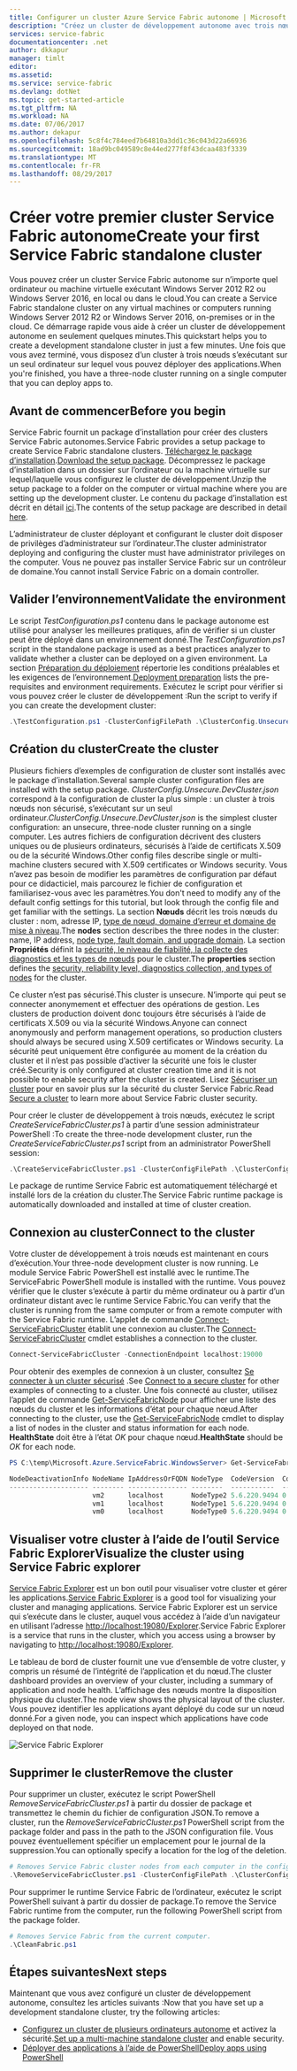 ```yaml
---
title: Configurer un cluster Azure Service Fabric autonome | Microsoft Docs
description: "Créez un cluster de développement autonome avec trois nœuds s’exécutant sur le même ordinateur. Une fois l’installation terminée, vous serez prêt à créer un cluster de plusieurs ordinateurs."
services: service-fabric
documentationcenter: .net
author: dkkapur
manager: timlt
editor: 
ms.assetid: 
ms.service: service-fabric
ms.devlang: dotNet
ms.topic: get-started-article
ms.tgt_pltfrm: NA
ms.workload: NA
ms.date: 07/06/2017
ms.author: dekapur
ms.openlocfilehash: 5c8f4c784eed7b64810a3dd1c36c043d22a66936
ms.sourcegitcommit: 18ad9bc049589c8e44ed277f8f43dcaa483f3339
ms.translationtype: MT
ms.contentlocale: fr-FR
ms.lasthandoff: 08/29/2017
---
```

# <a name="create-your-first-service-fabric-standalone-cluster"></a><span data-ttu-id="3b3ad-104">Créer votre premier cluster Service Fabric autonome</span><span class="sxs-lookup"><span data-stu-id="3b3ad-104">Create your first Service Fabric standalone cluster</span></span>
<span data-ttu-id="3b3ad-105">Vous pouvez créer un cluster Service Fabric autonome sur n’importe quel ordinateur ou machine virtuelle exécutant Windows Server 2012 R2 ou Windows Server 2016, en local ou dans le cloud.</span><span class="sxs-lookup"><span data-stu-id="3b3ad-105">You can create a Service Fabric standalone cluster on any virtual machines or computers running Windows Server 2012 R2 or Windows Server 2016, on-premises or in the cloud.</span></span> <span data-ttu-id="3b3ad-106">Ce démarrage rapide vous aide à créer un cluster de développement autonome en seulement quelques minutes.</span><span class="sxs-lookup"><span data-stu-id="3b3ad-106">This quickstart helps you to create a development standalone cluster in just a few minutes.</span></span>  <span data-ttu-id="3b3ad-107">Une fois que vous avez terminé, vous disposez d’un cluster à trois nœuds s’exécutant sur un seul ordinateur sur lequel vous pouvez déployer des applications.</span><span class="sxs-lookup"><span data-stu-id="3b3ad-107">When you're finished, you have a three-node cluster running on a single computer that you can deploy apps to.</span></span>

## <a name="before-you-begin"></a><span data-ttu-id="3b3ad-108">Avant de commencer</span><span class="sxs-lookup"><span data-stu-id="3b3ad-108">Before you begin</span></span>
<span data-ttu-id="3b3ad-109">Service Fabric fournit un package d’installation pour créer des clusters Service Fabric autonomes.</span><span class="sxs-lookup"><span data-stu-id="3b3ad-109">Service Fabric provides a setup package to create Service Fabric standalone clusters.</span></span>  <span data-ttu-id="3b3ad-110">[Téléchargez le package d’installation](http://go.microsoft.com/fwlink/?LinkId=730690).</span><span class="sxs-lookup"><span data-stu-id="3b3ad-110">[Download the setup package](http://go.microsoft.com/fwlink/?LinkId=730690).</span></span>  <span data-ttu-id="3b3ad-111">Décompressez le package d’installation dans un dossier sur l’ordinateur ou la machine virtuelle sur lequel/laquelle vous configurez le cluster de développement.</span><span class="sxs-lookup"><span data-stu-id="3b3ad-111">Unzip the setup package to a folder on the computer or virtual machine where you are setting up the development cluster.</span></span>  <span data-ttu-id="3b3ad-112">Le contenu du package d’installation est décrit en détail [ici](service-fabric-cluster-standalone-package-contents.md).</span><span class="sxs-lookup"><span data-stu-id="3b3ad-112">The contents of the setup package are described in detail [here](service-fabric-cluster-standalone-package-contents.md).</span></span>

<span data-ttu-id="3b3ad-113">L’administrateur de cluster déployant et configurant le cluster doit disposer de privilèges d’administrateur sur l’ordinateur.</span><span class="sxs-lookup"><span data-stu-id="3b3ad-113">The cluster administrator deploying and configuring the cluster must have administrator privileges on the computer.</span></span> <span data-ttu-id="3b3ad-114">Vous ne pouvez pas installer Service Fabric sur un contrôleur de domaine.</span><span class="sxs-lookup"><span data-stu-id="3b3ad-114">You cannot install Service Fabric on a domain controller.</span></span>

## <a name="validate-the-environment"></a><span data-ttu-id="3b3ad-115">Valider l’environnement</span><span class="sxs-lookup"><span data-stu-id="3b3ad-115">Validate the environment</span></span>
<span data-ttu-id="3b3ad-116">Le script *TestConfiguration.ps1* contenu dans le package autonome est utilisé pour analyser les meilleures pratiques, afin de vérifier si un cluster peut être déployé dans un environnement donné.</span><span class="sxs-lookup"><span data-stu-id="3b3ad-116">The *TestConfiguration.ps1* script in the standalone package is used as a best practices analyzer to validate whether a cluster can be deployed on a given environment.</span></span> <span data-ttu-id="3b3ad-117">La section [Préparation du déploiement](service-fabric-cluster-standalone-deployment-preparation.md) répertorie les conditions préalables et les exigences de l’environnement.</span><span class="sxs-lookup"><span data-stu-id="3b3ad-117">[Deployment preparation](service-fabric-cluster-standalone-deployment-preparation.md) lists the pre-requisites and environment requirements.</span></span> <span data-ttu-id="3b3ad-118">Exécutez le script pour vérifier si vous pouvez créer le cluster de développement :</span><span class="sxs-lookup"><span data-stu-id="3b3ad-118">Run the script to verify if you can create the development cluster:</span></span>

```powershell
.\TestConfiguration.ps1 -ClusterConfigFilePath .\ClusterConfig.Unsecure.DevCluster.json
```
## <a name="create-the-cluster"></a><span data-ttu-id="3b3ad-119">Création du cluster</span><span class="sxs-lookup"><span data-stu-id="3b3ad-119">Create the cluster</span></span>
<span data-ttu-id="3b3ad-120">Plusieurs fichiers d’exemples de configuration de cluster sont installés avec le package d’installation.</span><span class="sxs-lookup"><span data-stu-id="3b3ad-120">Several sample cluster configuration files are installed with the setup package.</span></span> <span data-ttu-id="3b3ad-121">*ClusterConfig.Unsecure.DevCluster.json* correspond à la configuration de cluster la plus simple : un cluster à trois nœuds non sécurisé, s’exécutant sur un seul ordinateur.</span><span class="sxs-lookup"><span data-stu-id="3b3ad-121">*ClusterConfig.Unsecure.DevCluster.json* is the simplest cluster configuration: an unsecure, three-node cluster running on a single computer.</span></span>  <span data-ttu-id="3b3ad-122">Les autres fichiers de configuration décrivent des clusters uniques ou de plusieurs ordinateurs, sécurisés à l’aide de certificats X.509 ou de la sécurité Windows.</span><span class="sxs-lookup"><span data-stu-id="3b3ad-122">Other config files describe single or multi-machine clusters secured with X.509 certificates or Windows security.</span></span>  <span data-ttu-id="3b3ad-123">Vous n’avez pas besoin de modifier les paramètres de configuration par défaut pour ce didacticiel, mais parcourez le fichier de configuration et familiarisez-vous avec les paramètres.</span><span class="sxs-lookup"><span data-stu-id="3b3ad-123">You don't need to modify any of the default config settings for this tutorial, but look through the config file and get familiar with the settings.</span></span>  <span data-ttu-id="3b3ad-124">La section **Nœuds** décrit les trois nœuds du cluster : nom, adresse IP, [type de nœud, domaine d’erreur et domaine de mise à niveau](service-fabric-cluster-manifest.md#nodes-on-the-cluster).</span><span class="sxs-lookup"><span data-stu-id="3b3ad-124">The **nodes** section describes the three nodes in the cluster: name, IP address, [node type, fault domain, and upgrade domain](service-fabric-cluster-manifest.md#nodes-on-the-cluster).</span></span>  <span data-ttu-id="3b3ad-125">La section **Propriétés** définit la [sécurité, le niveau de fiabilité, la collecte des diagnostics et les types de nœuds](service-fabric-cluster-manifest.md#cluster-properties) pour le cluster.</span><span class="sxs-lookup"><span data-stu-id="3b3ad-125">The **properties** section defines the [security, reliability level, diagnostics collection, and types of nodes](service-fabric-cluster-manifest.md#cluster-properties) for the cluster.</span></span>

<span data-ttu-id="3b3ad-126">Ce cluster n’est pas sécurisé.</span><span class="sxs-lookup"><span data-stu-id="3b3ad-126">This cluster is unsecure.</span></span>  <span data-ttu-id="3b3ad-127">N’importe qui peut se connecter anonymement et effectuer des opérations de gestion. Les clusters de production doivent donc toujours être sécurisés à l’aide de certificats X.509 ou via la sécurité Windows.</span><span class="sxs-lookup"><span data-stu-id="3b3ad-127">Anyone can connect anonymously and perform management operations, so production clusters should always be secured using X.509 certificates or Windows security.</span></span>  <span data-ttu-id="3b3ad-128">La sécurité peut uniquement être configurée au moment de la création du cluster et il n’est pas possible d’activer la sécurité une fois le cluster créé.</span><span class="sxs-lookup"><span data-stu-id="3b3ad-128">Security is only configured at cluster creation time and it is not possible to enable security after the cluster is created.</span></span>  <span data-ttu-id="3b3ad-129">Lisez [Sécuriser un cluster](service-fabric-cluster-security.md) pour en savoir plus sur la sécurité du cluster Service Fabric.</span><span class="sxs-lookup"><span data-stu-id="3b3ad-129">Read [Secure a cluster](service-fabric-cluster-security.md) to learn more about Service Fabric cluster security.</span></span>  

<span data-ttu-id="3b3ad-130">Pour créer le cluster de développement à trois nœuds, exécutez le script *CreateServiceFabricCluster.ps1* à partir d’une session administrateur PowerShell :</span><span class="sxs-lookup"><span data-stu-id="3b3ad-130">To create the three-node development cluster, run the *CreateServiceFabricCluster.ps1* script from an administrator PowerShell session:</span></span>

```powershell
.\CreateServiceFabricCluster.ps1 -ClusterConfigFilePath .\ClusterConfig.Unsecure.DevCluster.json -AcceptEULA
```

<span data-ttu-id="3b3ad-131">Le package de runtime Service Fabric est automatiquement téléchargé et installé lors de la création du cluster.</span><span class="sxs-lookup"><span data-stu-id="3b3ad-131">The Service Fabric runtime package is automatically downloaded and installed at time of cluster creation.</span></span>

## <a name="connect-to-the-cluster"></a><span data-ttu-id="3b3ad-132">Connexion au cluster</span><span class="sxs-lookup"><span data-stu-id="3b3ad-132">Connect to the cluster</span></span>
<span data-ttu-id="3b3ad-133">Votre cluster de développement à trois nœuds est maintenant en cours d’exécution.</span><span class="sxs-lookup"><span data-stu-id="3b3ad-133">Your three-node development cluster is now running.</span></span> <span data-ttu-id="3b3ad-134">Le module Service Fabric PowerShell est installé avec le runtime.</span><span class="sxs-lookup"><span data-stu-id="3b3ad-134">The ServiceFabric PowerShell module is installed with the runtime.</span></span>  <span data-ttu-id="3b3ad-135">Vous pouvez vérifier que le cluster s’exécute à partir du même ordinateur ou à partir d’un ordinateur distant avec le runtime Service Fabric.</span><span class="sxs-lookup"><span data-stu-id="3b3ad-135">You can verify that the cluster is running from the same computer or from a remote computer with the Service Fabric runtime.</span></span>  <span data-ttu-id="3b3ad-136">L’applet de commande [Connect-ServiceFabricCluster](/powershell/module/servicefabric/connect-servicefabriccluster?view=azureservicefabricps) établit une connexion au cluster.</span><span class="sxs-lookup"><span data-stu-id="3b3ad-136">The [Connect-ServiceFabricCluster](/powershell/module/servicefabric/connect-servicefabriccluster?view=azureservicefabricps) cmdlet establishes a connection to the cluster.</span></span>   

```powershell
Connect-ServiceFabricCluster -ConnectionEndpoint localhost:19000
```
<span data-ttu-id="3b3ad-137">Pour obtenir des exemples de connexion à un cluster, consultez [Se connecter à un cluster sécurisé](service-fabric-connect-to-secure-cluster.md) .</span><span class="sxs-lookup"><span data-stu-id="3b3ad-137">See [Connect to a secure cluster](service-fabric-connect-to-secure-cluster.md) for other examples of connecting to a cluster.</span></span> <span data-ttu-id="3b3ad-138">Une fois connecté au cluster, utilisez l’applet de commande [Get-ServiceFabricNode](/powershell/module/servicefabric/get-servicefabricnode?view=azureservicefabricps) pour afficher une liste des nœuds du cluster et les informations d’état pour chaque nœud.</span><span class="sxs-lookup"><span data-stu-id="3b3ad-138">After connecting to the cluster, use the [Get-ServiceFabricNode](/powershell/module/servicefabric/get-servicefabricnode?view=azureservicefabricps) cmdlet to display a list of nodes in the cluster and status information for each node.</span></span> <span data-ttu-id="3b3ad-139">**HealthState** doit être à l’état *OK* pour chaque nœud.</span><span class="sxs-lookup"><span data-stu-id="3b3ad-139">**HealthState** should be *OK* for each node.</span></span>

```powershell
PS C:\temp\Microsoft.Azure.ServiceFabric.WindowsServer> Get-ServiceFabricNode |Format-Table

NodeDeactivationInfo NodeName IpAddressOrFQDN NodeType  CodeVersion  ConfigVersion NodeStatus NodeUpTime NodeDownTime HealthState
-------------------- -------- --------------- --------  -----------  ------------- ---------- ---------- ------------ -----------
                     vm2      localhost       NodeType2 5.6.220.9494 0                     Up 00:03:38   00:00:00              OK
                     vm1      localhost       NodeType1 5.6.220.9494 0                     Up 00:03:38   00:00:00              OK
                     vm0      localhost       NodeType0 5.6.220.9494 0                     Up 00:02:43   00:00:00              OK
```

## <a name="visualize-the-cluster-using-service-fabric-explorer"></a><span data-ttu-id="3b3ad-140">Visualiser votre cluster à l’aide de l’outil Service Fabric Explorer</span><span class="sxs-lookup"><span data-stu-id="3b3ad-140">Visualize the cluster using Service Fabric explorer</span></span>
<span data-ttu-id="3b3ad-141">[Service Fabric Explorer](service-fabric-visualizing-your-cluster.md) est un bon outil pour visualiser votre cluster et gérer les applications.</span><span class="sxs-lookup"><span data-stu-id="3b3ad-141">[Service Fabric Explorer](service-fabric-visualizing-your-cluster.md) is a good tool for visualizing your cluster and managing applications.</span></span>  <span data-ttu-id="3b3ad-142">Service Fabric Explorer est un service qui s’exécute dans le cluster, auquel vous accédez à l’aide d’un navigateur en utilisant l’adresse [http://localhost:19080/Explorer](http://localhost:19080/Explorer).</span><span class="sxs-lookup"><span data-stu-id="3b3ad-142">Service Fabric Explorer is a service that runs in the cluster, which you access using a browser by navigating to [http://localhost:19080/Explorer](http://localhost:19080/Explorer).</span></span> 

<span data-ttu-id="3b3ad-143">Le tableau de bord de cluster fournit une vue d’ensemble de votre cluster, y compris un résumé de l’intégrité de l’application et du nœud.</span><span class="sxs-lookup"><span data-stu-id="3b3ad-143">The cluster dashboard provides an overview of your cluster, including a summary of application and node health.</span></span> <span data-ttu-id="3b3ad-144">L’affichage des nœuds montre la disposition physique du cluster.</span><span class="sxs-lookup"><span data-stu-id="3b3ad-144">The node view shows the physical layout of the cluster.</span></span> <span data-ttu-id="3b3ad-145">Vous pouvez identifier les applications ayant déployé du code sur un nœud donné.</span><span class="sxs-lookup"><span data-stu-id="3b3ad-145">For a given node, you can inspect which applications have code deployed on that node.</span></span>

![Service Fabric Explorer][service-fabric-explorer]

## <a name="remove-the-cluster"></a><span data-ttu-id="3b3ad-147">Supprimer le cluster</span><span class="sxs-lookup"><span data-stu-id="3b3ad-147">Remove the cluster</span></span>
<span data-ttu-id="3b3ad-148">Pour supprimer un cluster, exécutez le script PowerShell *RemoveServiceFabricCluster.ps1* à partir du dossier de package et transmettez le chemin du fichier de configuration JSON.</span><span class="sxs-lookup"><span data-stu-id="3b3ad-148">To remove a cluster, run the *RemoveServiceFabricCluster.ps1* PowerShell script from the package folder and pass in the path to the JSON configuration file.</span></span> <span data-ttu-id="3b3ad-149">Vous pouvez éventuellement spécifier un emplacement pour le journal de la suppression.</span><span class="sxs-lookup"><span data-stu-id="3b3ad-149">You can optionally specify a location for the log of the deletion.</span></span>

```powershell
# Removes Service Fabric cluster nodes from each computer in the configuration file.
.\RemoveServiceFabricCluster.ps1 -ClusterConfigFilePath .\ClusterConfig.Unsecure.DevCluster.json -Force
```

<span data-ttu-id="3b3ad-150">Pour supprimer le runtime Service Fabric de l’ordinateur, exécutez le script PowerShell suivant à partir du dossier de package.</span><span class="sxs-lookup"><span data-stu-id="3b3ad-150">To remove the Service Fabric runtime from the computer, run the following PowerShell script from the package folder.</span></span>

```powershell
# Removes Service Fabric from the current computer.
.\CleanFabric.ps1
```

## <a name="next-steps"></a><span data-ttu-id="3b3ad-151">Étapes suivantes</span><span class="sxs-lookup"><span data-stu-id="3b3ad-151">Next steps</span></span>
<span data-ttu-id="3b3ad-152">Maintenant que vous avez configuré un cluster de développement autonome, consultez les articles suivants :</span><span class="sxs-lookup"><span data-stu-id="3b3ad-152">Now that you have set up a development standalone cluster, try the following articles:</span></span>
* <span data-ttu-id="3b3ad-153">[Configurez un cluster de plusieurs ordinateurs autonome](service-fabric-cluster-creation-for-windows-server.md) et activez la sécurité.</span><span class="sxs-lookup"><span data-stu-id="3b3ad-153">[Set up a multi-machine standalone cluster](service-fabric-cluster-creation-for-windows-server.md) and enable security.</span></span>
* [<span data-ttu-id="3b3ad-154">Déployer des applications à l’aide de PowerShell</span><span class="sxs-lookup"><span data-stu-id="3b3ad-154">Deploy apps using PowerShell</span></span>](service-fabric-deploy-remove-applications.md)

[service-fabric-explorer]: ./media/service-fabric-get-started-standalone-cluster/sfx.png
